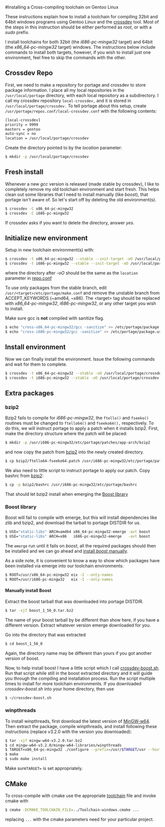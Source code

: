 #Installing a Cross-compiling toolchain on Gentoo Linux

These instructions explain how to install a toolchain for compiling 32bit
and 64bit windows programs using Gentoo Linux and the
[crossdev](https://packages.gentoo.org/package/sys-devel/crossdev) tool.
Most of the steps in this instruction should be either performed as _root_,
or with a _sudo_ prefix.

I install toolchains for both 32bit (the *i686-pc-mingw32* target) and 64bit
(the *x86_64-pc-mingw32* target) windows. The instructions below include
commands to install both targets, however, if you wish to install just one
environment, feel free to skip the commands with the other.


## Crossdev Repo

First, we need to make a repository for portage and crossdev to store
package information. I place all my local repositories in the
`/usr/local/portage` directory, with each local repository as a
subdirectory. I call my crossdev repository `local-crossdev,` and it is
stored in `/usr/local/portage/crossdev.` To tell portage about this setup,
create `/usr/portage/repos.conf/local-crossdev.conf` with the following
contents:
```bash
[local-crossdev]
priority = 9999
masters = gentoo
auto-sync = no
location = /usr/local/portage/crossdev
```
Create the directory pointed to by the *location* parameter:
```bash
$ mkdir -p /usr/local/portage/crossdev
```

## Fresh install

Whenever a new _gcc_ version is released (made stable by crossdev), I like
to completely remove my old toolchain environment and start fresh. This
helps clean out some libraries that I need to install manually (like
_boost_), that portage isn't aware of. So let's start off by deleting the
old environment(s).

```bash
$ crossdev -C x86_64-pc-mingw32
$ crossdev -C i686-pc-mingw32
```
If crossdev asks if you want to delete the directory, answer _yes_.

## Initialize new environment

Setup in new toolchain environment(s) with:
```bash
$ crossdev -t x86_64-pc-mingw32 --stable --init-target -oO /usr/local/portage/crossdev
$ crossdev -t i686-pc-mingw32 --stable --init-target -oO /usr/local/portage/crossdev
```
where the directory after *-oO* should be the same as the `location`
parameter in [repo.conf](#crossdev-repo)

To use only packages from the stable branch, edit
`/usr/<target>/etc/portage/make.conf` and remove the unstable branch from
ACCEPT_KEYWORDS (~amd64, ~x86). The \<target\> tag should be replaced with
*x86_64-pc-mingw32*, *i686-pc-mingw32*, or any other target you wish to
install.

Make sure gcc is **not** compiled with sanitize flag.

```bash
$ echo "cross-x86_64-pc-mingw32/gcc -sanitize" >> /etc/portage/package.use/crossdev
$ echo "cross-i686-pc-mingw32/gcc -sanitize" >> /etc/portage/package.use/crossdev
```

## Install environment

Now we can finally install the environment. Issue the following commands and
wait for them to complete.
```bash
$ crossdev -t x86_64-pc-mingw32 --stable -oO /usr/local/portage/crossdev
$ crossdev -t i686-pc-mingw32 --stable -oO /usr/local/portage/crossdev
```

## Extra packages

### bzip2

Bzip2 fails to compile for _i686-pc-mingw32_, the `ftello()` and `fseeko()`
routines must be changed to `ftello64()` and `fseeko64(),` respectively. To
do this, we will instruct portage to apply a patch when it installs bzip2.
First, make the directory structure where the patch will be placed:
```bash
$ mkdir -p /usr/i686-pc-mingw32/etc/portage/patches/app-arch/bzip2
```
and now copy the patch from [bzip2](bzip2/) into the newly created
directory.
```bash
$ cp bzip2/ftello64-fseeko64.patch /usr/i686-pc-mingw32/etc/portage/patches/app-arch/bzip2/
```

We also need to little script to instruct portage to apply our patch. Copy
bashrc from [bzip2](bzip2/):
```bash
$ cp -p bzip2/bashrc /usr/i686-pc-mingw32/etc/portage/bashrc
```
That should let bzip2 install when emerging the [Boost library](#boost-library)

### Boost library

Boost will fail to compile with emerge, but this will
install dependencies like zlib and bzip2, and download the tarball to
portage DISTDIR for us.
```bash
$ USE="static-libs" ARCH=amd64 x86_64-pc-mingw32-emerge -avt boost
$ USE="static-libs" ARCH=x86   i686-pc-mingw32-emerge   -avt boost
```
The `emerge` run until it fails on _boost_, all the required packages should
then be installed and we can go ahead and [install _boost_
manually](#manually-install-boost).

As a side note, it is convenient to know a way to show which packages have
been installed via emerge into our toolchain environments:

```bash
$ ROOT=/usr/x86_64-pc-mingw32 eix -I --only-names
$ ROOT=/usr/i686-pc-mingw32   eix -I --only-names
```
#### Manually install Boost
Extract the boost tarball that was downloaded into portage DISTDIR.
```bash
$ tar -xjf boost_1_56_0.tar.bz2
```
The name of your boost tarball by be different than show here, if you have
a different version. Extract whatever version emerge downloaded for you.

Go into the directory that was extracted
```bash
$ cd boost_1_56_0
```
Again, the directory name may be different than yours if you got another
version of boost.

Now, to help install boost I have a little script which I call
[crossdev-boost.sh](crossdev-boost.sh). Run that script while still in the
boost extracted directory and it will guide you through the compiling and
installation process. Run the script multiple times to install for more
toolchain environments. If you downloaded _crossdev-boost.sh_ into your home
directory, then use
```bash
$ ~/crossdev-boost.sh
```

### winpthreads

To install winpthreads, first download the latest version of
[MinGW-w64](http://sourceforge.net/projects/mingw-w64/files/mingw-w64/mingw-w64-release).
Then extract the package, compile winpthreads, and install following these
instructions (replace v3.2.0 with the version you downloaded):

```bash
$ tar -xjf mingw-w64-v3.2.0.tar.bz2
$ cd mingw-w64-v3.2.0/mingw-w64-libraries/winpthreads
$ TARGET=x86_64-pc-mingw32 ./configure --prefix=/usr/$TARGET/usr --host=$TARGET --target=$TARGET --enable-static --disable-shared
$ make
$ sudo make install
```
Make sure`TARGET=` is set appropriately.

## CMake

To cross-compile with cmake use the appropriate [toolchain](cmake/) file and
invoke cmake with
```bash
$ cmake -DCMAKE_TOOLCHAIN_FILE=../Toolchain-windows.cmake ...
```
replacing `...` with the cmake parameters need for your particular project.

